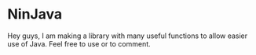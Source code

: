 # NinJava

Hey guys, I am making a library with many useful functions to allow easier use
of Java. Feel free to use or to comment.
